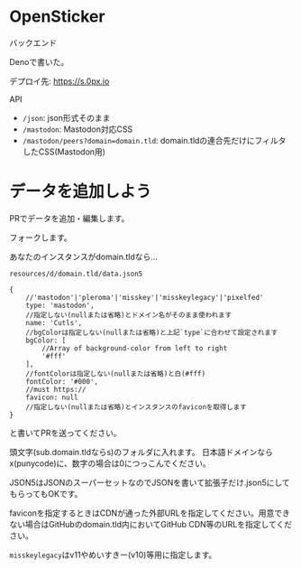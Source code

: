 # OpenSticker
バックエンド

Denoで書いた。

デプロイ先: https://s.0px.io

API

* `/json`: json形式そのまま
* `/mastodon`: Mastodon対応CSS
* `/mastodon/peers?domain=domain.tld`: domain.tldの連合先だけにフィルタしたCSS(Mastodon用)

# データを追加しよう

PRでデータを追加・編集します。

フォークします。

あなたのインスタンスがdomain.tldなら…

`resources/d/domain.tld/data.json5`  
```
{
    //'mastodon'|'pleroma'|'misskey'|'misskeylegacy'|'pixelfed'
    type: 'mastodon',
    //指定しない(nullまたは省略)とドメイン名がそのまま使われます
    name: 'Cutls',
    //bgColorは指定しない(nullまたは省略)と上記`type`に合わせて設定されます
    bgColor: [
        //Array of background-color from left to right
        '#fff'
    ],
    //fontColorは指定しない(nullまたは省略)と白(#fff)
    fontColor: '#000',
    //must https://
    favicon: null
    //指定しない(nullまたは省略)とインスタンスのfaviconを取得します
}
```

と書いてPRを送ってください。

頭文字(sub.domain.tldならs)のフォルダに入れます。
日本語ドメインならx(punycode)に、数字の場合は0につっこんでください。

JSON5はJSONのスーパーセットなのでJSONを書いて拡張子だけ.json5にしてもらってもOKです。

faviconを指定するときはCDNが通った外部URLを指定してください。用意できない場合はGitHubのdomain.tld内においてGitHub CDN等のURLを指定してください。

`misskeylegacy`はv11やめいすきー(v10)等用に指定します。
